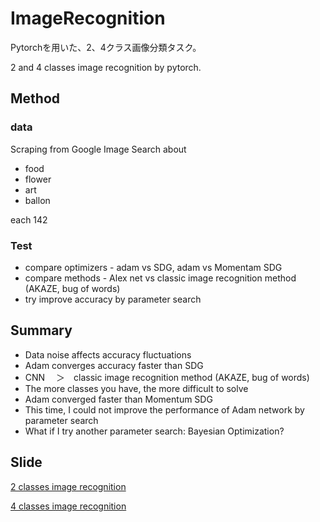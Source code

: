 # ImageRecognition

Pytorchを用いた、2、4クラス画像分類タスク。

2 and 4 classes image recognition by pytorch.

## Method
### data
Scraping from Google Image Search about

- food
- flower
- art
- ballon

each 142

### Test
- compare optimizers - adam vs SDG, adam vs Momentam SDG
- compare methods - Alex net vs classic image recognition method (AKAZE, bug of words)
- try improve accuracy by parameter search

## Summary
- Data noise affects accuracy fluctuations
- Adam converges accuracy faster than SDG
- CNN 　＞　classic image recognition method (AKAZE, bug of words)
- The more classes you have, the more difficult to solve
- Adam converged faster than Momentum SDG
- This time, I could not improve the performance of Adam network by parameter search
- What if I try another parameter search: Bayesian Optimization?


## Slide
[2 classes image recognition](https://docs.google.com/presentation/d/1sw7os1eaER9SyrXpslNNlo0D0NGOf6QV/edit?usp=sharing&ouid=108798814538205080505&rtpof=true&sd=true)

[4 classes image recognition](https://docs.google.com/presentation/d/1ahnWArrs5EfpoGgCrSFmVS6-ZfdKIULx/edit?usp=sharing&ouid=108798814538205080505&rtpof=true&sd=true)
